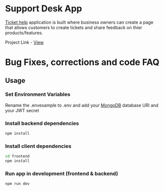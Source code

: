# Support Desk App

[Ticket help](tickethelp.heroku.com) application is built where business owners can create a page that allows customers to create tickets and share feedback on thier products/features.

Project Link - [View](tickethelp.heroku.com)

# Bug Fixes, corrections and code FAQ

## Usage

### Set Environment Variables

Rename the .envexample to .env and add your [MongoDB](https://www.mongodb.com/) database URI and your JWT secret

### Install backend dependencies

```bash
npm install
```

### Install client dependencies

```bash
cd frontend
npm install
```

### Run app in development (frontend & backend)

```bash
npm run dev
```

